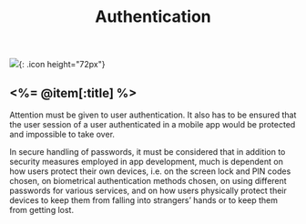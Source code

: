 ﻿---
title: Authentication
---
![](<%= image_path("authentication.png") %>){: .icon height="72px"}

## <%= @item[:title] %>

Attention must be given to user authentication. It also has to be ensured that the user session of a user authenticated in a mobile app would be protected and impossible to take over.

In secure handling of passwords, it must be considered that in addition to security measures employed in app development, much is dependent on how users protect their own devices, i.e. on the screen lock and PIN codes chosen, on biometrical authentication methods chosen, on using different passwords for various services, and on how users physically protect their devices to keep them from falling into strangers’ hands or to keep them from getting lost.
